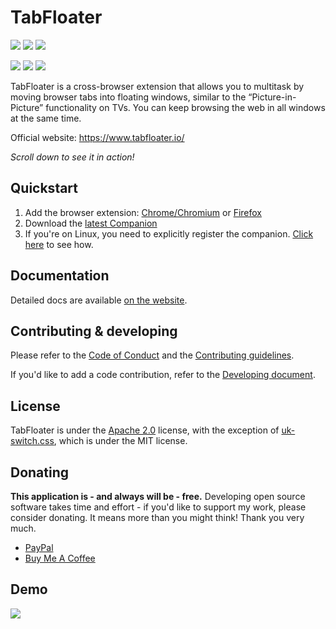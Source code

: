 # TabFloater
[<img src="https://img.shields.io/chrome-web-store/v/iojgbjjdoanmhcmmihbapiejfbbadhjd">](#)
[<img src="https://img.shields.io/chrome-web-store/users/iojgbjjdoanmhcmmihbapiejfbbadhjd">](#)
[<img src="https://img.shields.io/chrome-web-store/stars/iojgbjjdoanmhcmmihbapiejfbbadhjd">](#)

[<img src="https://img.shields.io/amo/v/tabfloater@tabfloater.io">](#)
[<img src="https://img.shields.io/amo/users/tabfloater@tabfloater.io">](#)
[<img src="https://img.shields.io/amo/stars/tabfloater@tabfloater.io">](#)

TabFloater is a cross-browser extension that allows you to multitask by moving browser tabs into floating windows, similar to the “Picture-in-Picture” functionality on TVs. You can keep browsing the web in all windows at the same time.

Official website: https://www.tabfloater.io/

*Scroll down to see it in action!*

## Quickstart

 1. Add the browser extension: [Chrome/Chromium](#) or [Firefox](#)
 1. Download the [latest Companion](https://github.com/tabfloater/tabfloater/releases/latest)
 1. If you're on Linux, you need to explicitly register the companion. [Click here](https://www.tabfloater.io/documentation#how-do-i-set-up-the-companion-on-linux) to see how.

## Documentation

Detailed docs are available [on the website](https://www.tabfloater.io/documentation).

## Contributing & developing

Please refer to the [Code of Conduct](docs/CODE_OF_CONDUCT.md) and the [Contributing guidelines](docs/CONTRIBUTING.md).

If you'd like to add a code contribution, refer to the [Developing document](docs/DEVELOPING.md).

## License

TabFloater is under the [Apache 2.0](https://github.com/tabfloater/tabfloater/blob/master/LICENSE) license, with the exception of [uk-switch.css](https://github.com/tabfloater/tabfloater/blob/master/extension/src/css/uk-switch.css), which is under the MIT license.

## Donating

**This application is - and always will be - free.** Developing open source software takes time and effort - if you'd like to support my work, please consider donating. It means more than you might think! Thank you very much.

 * [PayPal](https://www.paypal.com/donate?hosted_button_id=8E2GR6WXHNY48)
 * [Buy Me A Coffee](https://www.buymeacoffee.com/ba32107)

## Demo

<img src="resources/images/demo.gif">

